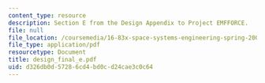 ```yaml
---
content_type: resource
description: Section E from the Design Appendix to Project EMFFORCE.
file: null
file_location: /coursemedia/16-83x-space-systems-engineering-spring-2002-spring-2003/d326db0d57286cd4bd0cd24cae3c0c64_design_final_e.pdf
file_type: application/pdf
resourcetype: Document
title: design_final_e.pdf
uid: d326db0d-5728-6cd4-bd0c-d24cae3c0c64
---
```

